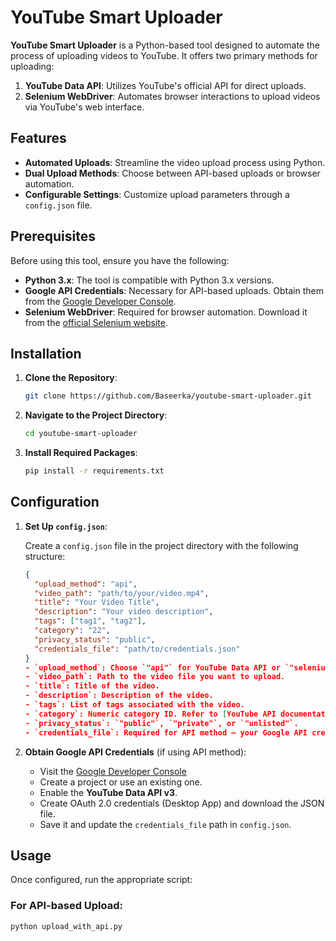 # YouTube Smart Uploader

**YouTube Smart Uploader** is a Python-based tool designed to automate the process of uploading videos to YouTube. It offers two primary methods for uploading:

1. **YouTube Data API**: Utilizes YouTube's official API for direct uploads.
2. **Selenium WebDriver**: Automates browser interactions to upload videos via YouTube's web interface.

## Features

- **Automated Uploads**: Streamline the video upload process using Python.
- **Dual Upload Methods**: Choose between API-based uploads or browser automation.
- **Configurable Settings**: Customize upload parameters through a `config.json` file.

## Prerequisites

Before using this tool, ensure you have the following:

- **Python 3.x**: The tool is compatible with Python 3.x versions.
- **Google API Credentials**: Necessary for API-based uploads. Obtain them from the [Google Developer Console](https://console.developers.google.com/).
- **Selenium WebDriver**: Required for browser automation. Download it from the [official Selenium website](https://www.selenium.dev/documentation/webdriver/).

## Installation

1. **Clone the Repository**:

   ```bash
   git clone https://github.com/Baseerka/youtube-smart-uploader.git

2. **Navigate to the Project Directory**:

   ```bash
   cd youtube-smart-uploader

3. **Install Required Packages**:

   ```bash
   pip install -r requirements.txt

## Configuration

1. **Set Up `config.json`**:

   Create a `config.json` file in the project directory with the following structure:

   ```json
   {
     "upload_method": "api",
     "video_path": "path/to/your/video.mp4",
     "title": "Your Video Title",
     "description": "Your video description",
     "tags": ["tag1", "tag2"],
     "category": "22",
     "privacy_status": "public",
     "credentials_file": "path/to/credentials.json"
   }
   - `upload_method`: Choose `"api"` for YouTube Data API or `"selenium"` for Selenium WebDriver.
   - `video_path`: Path to the video file you want to upload.
   - `title`: Title of the video.
   - `description`: Description of the video.
   - `tags`: List of tags associated with the video.
   - `category`: Numeric category ID. Refer to [YouTube API documentation](https://developers.google.com/youtube/v3/docs/videoCategories/list) for valid IDs.
   - `privacy_status`: `"public"`, `"private"`, or `"unlisted"`.
   - `credentials_file`: Required for API method – your Google API credentials file path.

2. **Obtain Google API Credentials** (if using API method):

   - Visit the [Google Developer Console](https://console.developers.google.com/)
   - Create a project or use an existing one.
   - Enable the **YouTube Data API v3**.
   - Create OAuth 2.0 credentials (Desktop App) and download the JSON file.
   - Save it and update the `credentials_file` path in `config.json`.

## Usage

Once configured, run the appropriate script:

### For API-based Upload:

```bash
python upload_with_api.py
